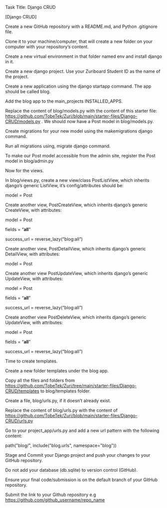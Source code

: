 Task Title: Django CRUD


[Django CRUD]
 

Create a new GitHub repository with a README.md, and Python .gitignore file.

Clone it to your machine/computer, that will create a new folder on your computer with your repository’s content.

Create a new virtual environment in that folder named env and install django in it.

Create a new django project. Use your Zuriboard Student ID as the name of the project.

Create a new application using the django startapp command. The app should be called blog.

Add the blog app to the main_projects INSTALLED_APPS.

 

Replace the content of blog/models.py with the content of this starter file: https://github.com/TobeTek/Zuri/blob/main/starter-files/Django-CRUD/models.py . We should now have a Post model in blog/models.py.

Create migrations for your new model using the makemigrations django command. 

Run all migrations using, migrate django command.

To make our Post model accessible from the admin site, register the Post model in blog/admin.py 

 

Now for the views. 

In blog/views.py,  create a new view/class PostListView, which inherits django’s generic ListView,  it’s config/attributes should be:

model = Post

 

Create another view, PostCreateView, which inherits django’s generic CreateView, with attributes:

model = Post

fields = “__all__”

success_url  = reverse_lazy(“blog:all”)

 

Create another view, PostDetailView, which inherits django’s generic DetailView, with attributes:

model = Post

 

Create another view PostUpdateView, which inherits django’s generic UpdateView, with attributes:

model = Post

fields = “__all__”

success_url  = reverse_lazy(“blog:all”)

 

Create another view PostDeleteView, which inherits django’s generic UpdateView, with attributes:

model = Post

fields = “__all__”

success_url  = reverse_lazy(“blog:all”)

 

Time to create templates.

Create a new folder templates under the blog app.  

Copy all the files and folders from https://github.com/TobeTek/Zuri/tree/main/starter-files/Django-CRUD/templates to blog/templates folder.

 

Create a file, blog/urls.py, if it doesn’t already exist.

Replace the content of blog/urls.py with the content of https://github.com/TobeTek/Zuri/blob/main/starter-files/Django-CRUD/urls.py 

 

Go to your project_app/urls.py and add a new url pattern with the following content:

path("blog/", include("blog.urls", namespace="blog"))

 

Stage and Commit your Django project and push your changes to your GitHub repository. 

Do not add your database (db.sqlite) to version control (GitHub). 

Ensure your final code/submission is on the default branch of your GitHub repository.

Submit the link to your Github repository e.g https://github.com/github_username/repo_name
